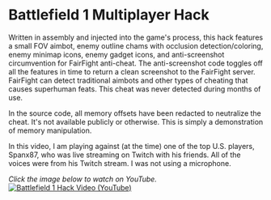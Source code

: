 # Battlefield 1 Multiplayer Hack

Written in assembly and injected into the game's process, this hack features a small FOV aimbot, enemy outline chams with occlusion detection/coloring, enemy minimap icons, enemy gadget icons, and anti-screenshot circumvention for FairFight anti-cheat. The anti-screenshot code toggles off all the features in time to return a clean screenshot to the FairFight server. FairFight can detect traditional aimbots and other types of cheating that causes superhuman feats. This cheat was never detected during months of use.

In the source code, all memory offsets have been redacted to neutralize the cheat. It's not available publicly or otherwise. This is simply a demonstration of memory manipulation.

In this video, I am playing against (at the time) one of the top U.S. players, Spanx87, who was live streaming on Twitch with his friends. All of the voices were from his Twitch stream. I was not using a microphone.

*Click the image below to watch on YouTube.*
[![Battlefield 1 Hack Video (YouTube)](https://img.youtube.com/vi/VR-GhfqmRGI/maxresdefault.jpg)](https://www.youtube.com/watch?v=VR-GhfqmRGI)
